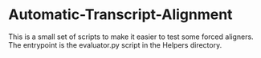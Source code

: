 # Automatic-Transcript-Alignment

This is a small set of scripts to make it easier to test some forced aligners.
The entrypoint is the evaluator.py script in the Helpers directory.
